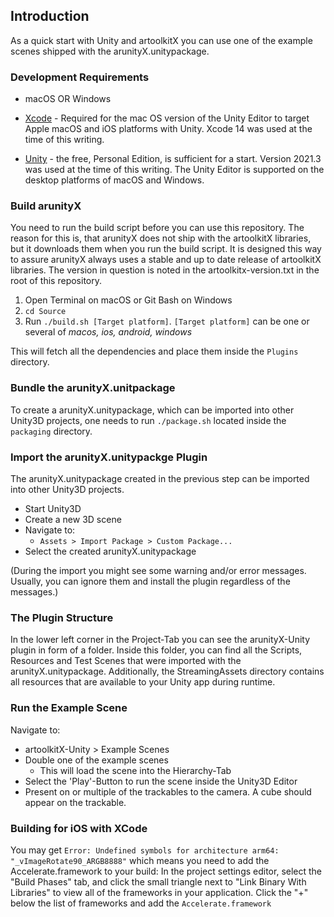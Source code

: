 ## Introduction
As a quick start with Unity and artoolkitX you can use one of the example scenes shipped with the arunityX.unitypackage.

### Development Requirements

- macOS OR Windows

- [Xcode](http://developer.apple.com/xcode/) - Required for the mac OS version of the Unity Editor to target Apple macOS and iOS platforms with Unity. Xcode 14 was used at the time of this writing.

- [Unity](https://store.unity.com/) - the free, Personal Edition, is sufficient for a start. Version 2021.3 was used at the time of this writing. The Unity Editor is supported on the desktop platforms of macOS and Windows.

### Build arunityX
You need to run the build script before you can use this repository. The reason for this is, that arunityX does not ship with the artoolkitX libraries, but it downloads them when you run the build script. It is designed this way to assure arunityX always uses a stable and up to date release of artoolkitX libraries. The version in question is noted in the artoolkitx-version.txt in the root of this repository.

1. Open Terminal on macOS or Git Bash on Windows
2. ```cd Source```
3. Run ```./build.sh [Target platform]```. ```[Target platform]``` can be one or several of *macos, ios, android, windows*

This will fetch all the dependencies and place them inside the ```Plugins``` directory.

### Bundle the arunityX.unitpackage
To create a arunityX.unitypackage, which can be imported into other Unity3D projects, one needs to run ```./package.sh``` located inside the ```packaging``` directory.


### Import the arunityX.unitypackge Plugin
The arunityX.unitypackage created in the previous step can be imported into other Unity3D projects.

* Start Unity3D
* Create a new 3D scene
* Navigate to:
  * ```Assets > Import Package > Custom Package... ```
* Select the created arunityX.unitypackage

(During the import you might see some warning and/or error messages. Usually, you can ignore them and install the plugin regardless of the messages.)

### The Plugin Structure

In the lower left corner in the Project-Tab you can see the arunityX-Unity plugin in form of a folder. Inside this folder, you can find all the Scripts, Resources and Test Scenes that were imported with the arunityX.unitypackage. Additionally, the StreamingAssets directory contains  all resources that are available to your Unity app during runtime.

### Run the Example Scene

Navigate to:
* artoolkitX-Unity > Example Scenes
* Double one of the example scenes
  * This will load the scene into the Hierarchy-Tab
* Select the 'Play'-Button to run the scene inside the Unity3D Editor
* Present on or multiple of the trackables to the camera. A cube should appear on the trackable.

### Building for iOS with XCode

You may get `Error: Undefined symbols for architecture arm64:   "_vImageRotate90_ARGB8888"` which means you need to add the Accelerate.framework to your build:
In the project settings editor, select the "Build Phases" tab, and click the small triangle next to "Link Binary With Libraries" to view all of the frameworks in your application. Click the "+" below the list of frameworks and add the `Accelerate.framework`
